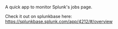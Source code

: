 A quick app to monitor Splunk's jobs page.

Check it out on splunkbase here: https://splunkbase.splunk.com/app/4212/#/overview



